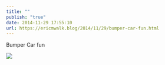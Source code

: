 ```yaml
---
title: ""
publish: "true"
date: 2014-11-29 17:55:10
url: https://ericmwalk.blog/2014/11/29/bumper-car-fun.html
---
```


Bumper Car fun

![](https://ericmwalk.blog/uploads/2022/e268b708af.jpg)